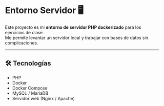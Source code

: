 # Entorno Servidor 🖥️

Este proyecto es mi **entorno de servidor PHP dockerizado** para los ejercicios de clase.  
Me permite levantar un servidor local y trabajar con bases de datos sin complicaciones.

---

## 🛠️ Tecnologías

- PHP
- Docker
- Docker Compose
- MySQL / MariaDB
- Servidor web (Nginx / Apache)
